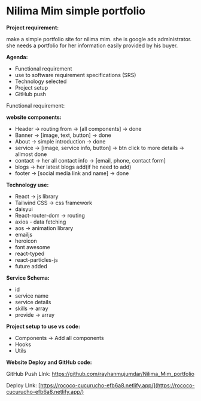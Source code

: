 # Nilima Mim simple portfolio

**Project requirement:** 

make a simple portfolio site for nilima mim. she is google ads administrator. she needs a portfolio for her information easily provided by his buyer.

**Agenda:**

- Functional requirement
- use to software requirement specifications (SRS)
- Technology selected
- Project setup
- GitHub push

Functional requirement: 

**website components:**

- Header → routing from → [all components] → done
- Banner  → [image, text, button] → done
- About → simple introduction → done
- service → [image, service info, button] → btn click to more details -> allmost done
- contact → her all contact info → [email, phone, contact form]
- blogs → her latest blogs add(if he need to add)
- footer → [social media link and name] → done

**Technology use:**

- React → js library
- Tailwind CSS → css framework
- daisyui
- React-router-dom → routing
- axios - data fetching
- aos → animation library
- emailjs
- heroicon
- font awesome
- react-typed
- react-particles-js
- future added

**Service Schema:**

- id
- service name
- service details
- skills → array
- provide → array

**Project setup to use vs code:**

- Components → Add all components
- Hooks
- Utils

**Website Deploy and GitHub code:**

GitHub Push LInk: https://github.com/rayhanmujumdar/Nilima_Mim_portfolio

Deploy LInk:  [https://rococo-cucurucho-efb6a8.netlify.app/](https://rococo-cucurucho-efb6a8.netlify.app/)

